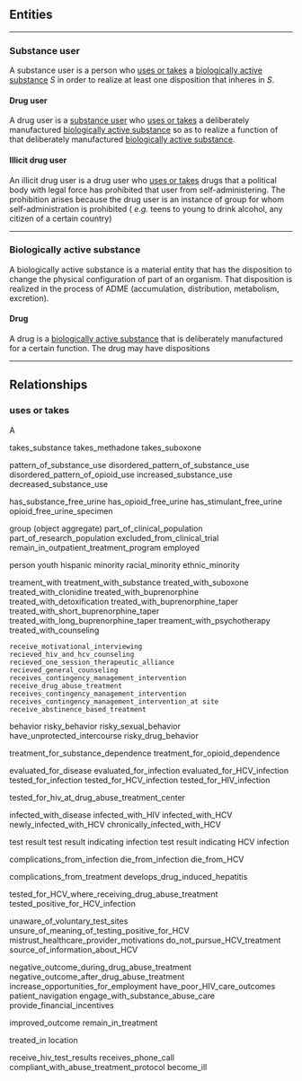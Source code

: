 ## Entities 
---
### Substance user

A substance user is a person who [uses or takes](#uses-or-takes) a [biologically active substance](#biologically-active-substance) _S_ in order to realize at least one disposition that inheres in _S_.  

#### Drug user

A drug user is a [substance user](#substance-user) who [uses or takes](#uses-or-takes) a deliberately manufactured [biologically active substance](#biologically-active-substance) so as to realize a function of that deliberately manufactured [biologically active substance](#biologically-active-substance).

#### Illicit drug user 

An illicit drug user is a drug user who [uses or takes](#uses-or-takes) drugs that a political body with legal force has prohibited that user from self-administering. The prohibition arises because the drug user is an instance of group for whom self-administration is prohibited ( _e.g._ teens to young to drink alcohol, any citizen of a certain country)

---

### Biologically active substance

A biologically active substance is a material entity that has the disposition to change the physical configuration of part of an organism. That disposition is realized in the process of ADME (accumulation, distribution, metabolism, excretion).

#### Drug

A drug is a [biologically active substance](#biologically-active-substance) that is deliberately manufactured for a certain function. The drug may have dispositions   

---




## Relationships 

### uses or takes

A   

takes_substance
	takes_methadone
	takes_suboxone


pattern_of_substance_use
	disordered_pattern_of_substance_use
		disordered_pattern_of_opioid_use
	increased_substance_use
	decreased_substance_use


has_substance_free_urine 
	has_opioid_free_urine
	has_stimulant_free_urine
	opioid_free_urine_specimen

group (object aggregate)
	part_of_clinical_population
	part_of_research_population
	excluded_from_clinical_trial
	remain_in_outpatient_treatment_program
	employed

person
	youth
	hispanic
	minority 
		racial_minority
		ethnic_minority

treament_with
	treatment_with_substance
		treated_with_suboxone
		treated_with_clonidine
		treated_with_buprenorphine
		treated_with_detoxification
		treated_with_buprenorphine_taper
		treated_with_short_buprenorphine_taper
		treated_with_long_buprenorphine_taper
	treament_with_psychotherapy
		treated_with_counseling

	receive_motivational_interviewing
	recieved_hiv_and_hcv_counseling
	recieved_one_session_therapeutic_alliance
	recieved_general_counseling
	receives_contingency_management_intervention
	receive_drug_abuse_treatment
	receives_contingency_management_intervention
	receives_contingency_management_intervention_at site
	receive_abstinence_based_treatment

behavior
	risky_behavior
	risky_sexual_behavior
		have_unprotected_intercourse
	risky_drug_behavior

treatment_for_substance_dependence
	treatment_for_opioid_dependence

evaluated_for_disease
	evaluated_for_infection
		evaluated_for_HCV_infection
		tested_for_infection
	 		tested_for_HCV_infection
			tested_for_HIV_infection
	
tested_for_hiv_at_drug_abuse_treatment_center

infected_with_disease
	infected_with_HIV
	infected_with_HCV
		newly_infected_with_HCV
		chronically_infected_with_HCV

test result
	test result indicating infection 
		test result indicating HCV infection

complications_from_infection
	die_from_infection
		die_from_HCV

complications_from_treatment
	develops_drug_induced_hepatitis

tested_for_HCV_where_receiving_drug_abuse_treatment
tested_positive_for_HCV_infection

unaware_of_voluntary_test_sites
unsure_of_meaning_of_testing_positive_for_HCV
mistrust_healthcare_provider_motivations
do_not_pursue_HCV_treatment
source_of_information_about_HCV

negative_outcome_during_drug_abuse_treatment
negative_outcome_after_drug_abuse_treatment
increase_opportunities_for_employment
have_poor_HIV_care_outcomes
patient_navigation
engage_with_substance_abuse_care
provide_financial_incentives

improved_outcome
remain_in_treatment

treated_in location

receive_hiv_test_results
receives_phone_call
compliant_with_abuse_treatment_protocol
become_ill

